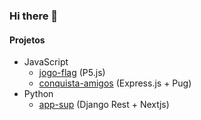 ### Hi there 👋

#### Projetos
- JavaScript
    - [jogo-flag](https://github.com/svavitor/jogo-flag) (P5.js)
    - [conquista-amigos](https://github.com/svavitor/conquista-amigos) (Express.js + Pug)
- Python
    - [app-sup](https://github.com/svavitor/app-sup) (Django Rest + Nextjs)
<!--

Trabalhando em [conquista-amigos](https://conquista-amigos-production.up.railway.app/) e [jogo-flag](https://svavitor.github.io/jogo-flag/)

**svavitor/svavitor** is a ✨ _special_ ✨ repository because its `README.md` (this file) appears on your GitHub profile.

Here are some ideas to get you started:

- 🔭 I’m currently working on ...
- 🌱 I’m currently learning ...
- 👯 I’m looking to collaborate on ...
- 🤔 I’m looking for help with ...
- 💬 Ask me about ...
- 📫 How to reach me: ...
- 😄 Pronouns: ...
- ⚡ Fun fact: ...
-->
